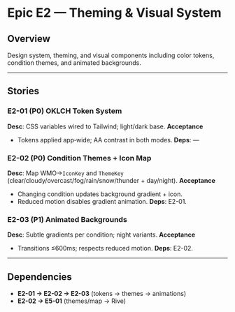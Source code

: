 # Epic E2 — Theming & Visual System

## Overview
Design system, theming, and visual components including color tokens, condition themes, and animated backgrounds.

---

## Stories

### E2-01 (P0) OKLCH Token System

**Desc**: CSS variables wired to Tailwind; light/dark base.
**Acceptance**

* Tokens applied app‑wide; AA contrast in both modes.
  **Deps**: —

### E2-02 (P0) Condition Themes + Icon Map

**Desc**: Map WMO→`IconKey` and `ThemeKey` (clear/cloudy/overcast/fog/rain/snow/thunder + day/night).
**Acceptance**

* Changing condition updates background gradient + icon.
* Reduced motion disables gradient animation.
  **Deps**: E2-01.

### E2-03 (P1) Animated Backgrounds

**Desc**: Subtle gradients per condition; night variants.
**Acceptance**

* Transitions ≤600ms; respects reduced motion.
  **Deps**: E2-02.

---

## Dependencies
- **E2-01 → E2-02 → E2-03** (tokens → themes → animations)
- **E2-02 → E5-01** (themes/map → Rive)
